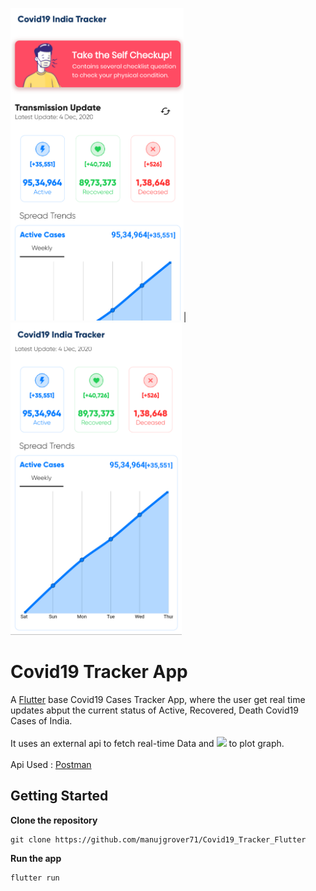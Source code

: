 
<img src="https://github.com/manujgrover71/Covid19_Tracker_Flutter/blob/master/Screenshots/Screenshot_1_Covid19.png" height="500">|
<img src="https://github.com/manujgrover71/Covid19_Tracker_Flutter/blob/master/Screenshots/Screenshot_2_Covid19.png" height="500">


# Covid19 Tracker App

A [Flutter](https://flutter.dev/) base Covid19 Cases Tracker App, where the user get real time updates abput the current status of Active, Recovered, Death Covid19 Cases of India.
<br><br>
It uses an external api to fetch real-time Data and [![](https://img.shields.io/static/v1?label=library&message=fl_chart&color=blue)](https://pub.dev/packages/fl_chart) to plot graph.
<br><br>
Api Used : [Postman](https://covid-19-apis.postman.com/)

## Getting Started

**Clone the repository**

```
git clone https://github.com/manujgrover71/Covid19_Tracker_Flutter
```
**Run the app**

```
flutter run
```

